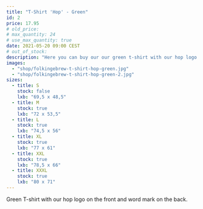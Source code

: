 ```yaml
---
title: "T-Shirt 'Hop' - Green"
id: 2
price: 17.95
# old_price:
# max_quantity: 24
# use_max_quantity: true
date: 2021-05-20 09:00 CEST
# out_of_stock:
description: "Here you can buy our our green t-shirt with our hop logo on the front and word mark on the back."
images:
  - "shop/folkingebrew-t-shirt-hop-green.jpg"
  - "shop/folkingebrew-t-shirt-hop-green-2.jpg"
sizes:
  - title: S
    stock: false
    lxb: "69,5 x 48,5"
  - title: M
    stock: true
    lxb: "72 x 53,5"
  - title: L
    stock: true
    lxb: "74,5 x 56"
  - title: XL
    stock: true
    lxb: "77 x 61"
  - title: XXL
    stock: true
    lxb: "78,5 x 66"
  - title: XXXL
    stock: true
    lxb: "80 x 71"
---
```


Green T-shirt with our hop logo on the front and word mark on the back.
